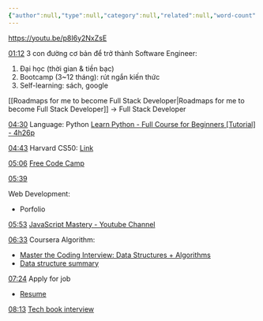 ```yaml
---
{"author":null,"type":null,"category":null,"related":null,"word-count":null,"dg-publish":true,"dg-hide":true,"tags":null,"deck":null,"anki tags":null,"title":"TỰ HỌC LẬP TRÌNH CƠ BẢN TỪ A-Z CHO NGƯỜI MỚI BẮT ĐẦU","permalink":"/tu-hoc-lap-trinh-co-ban-tu-a-z-cho-nguoi-moi-bat-dau/","hide":true,"dgPassFrontmatter":true}
---
```


https://youtu.be/p8I6y2NxZsE

[01:12](https://youtu.be/p8I6y2NxZsE#t=72.452734)
3 con đường cơ bản để trở thành Software Engineer:
1. Đại học (thời gian & tiền bạc)
2. Bootcamp (3~12 tháng): rút ngắn kiến thức
3. Self-learning: sách, google

[[Roadmaps for me to become Full Stack Developer\|Roadmaps for me to become Full Stack Developer]]
→ Full Stack Developer
 
[04:30](https://youtu.be/p8I6y2NxZsE#t=270.300802)
Language: Python
[Learn Python - Full Course for Beginners [Tutorial] - 4h26p](https://www.youtube.com/watch?v=rfscVS0vtbw)

[04:43](https://youtu.be/p8I6y2NxZsE#t=283.023911)
Harvard CS50: [Link](https://pll.harvard.edu/course/cs50-introduction-computer-science?delta=0)

[05:06](https://youtu.be/p8I6y2NxZsE#t=306.782018)
[Free Code Camp](freecodecamp.org)

[05:39](https://youtu.be/p8I6y2NxZsE#t=339.68803)

Web Development:
- Porfolio

[05:53](https://youtu.be/p8I6y2NxZsE#t=353.120598)
[JavaScript Mastery - Youtube Channel](https://www.youtube.com/@javascriptmastery/videos)

[06:33](https://youtu.be/p8I6y2NxZsE#t=393.257882)
Coursera Algorithm:
- [Master the Coding Interview: Data Structures + Algorithms](https://www.udemy.com/course/master-the-coding-interview-data-structures-algorithms/)
- [Data structure summary](https://www.freecodecamp.org/news/the-top-data-structures-you-should-know-for-your-next-coding-interview-36af0831f5e3/)

[07:24](https://youtu.be/p8I6y2NxZsE#t=444.592126)
Apply for job
- [Resume](https://www.overleaf.com/latex/templates?q=software+engineer)

[08:13](https://youtu.be/p8I6y2NxZsE#t=493.278577)
[Tech book interview](https://www.techinterviewhandbook.org/algorithms/string/)
